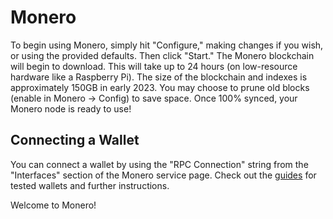 # Monero
To begin using Monero, simply hit "Configure," making changes if you wish, or using the provided defaults.  Then click "Start."  The Monero blockchain will begin to download.  This will take up to 24 hours (on low-resource hardware like a Raspberry Pi).  The size of the blockchain and indexes is approximately 150GB in early 2023.  You may choose to prune old blocks (enable in Monero -> Config) to save space.  Once 100% synced, your Monero node is ready to use!

## Connecting a Wallet
You can connect a wallet by using the "RPC Connection" string from the "Interfaces" section of the Monero service page.  Check out the [guides]() for tested wallets and further instructions.

Welcome to Monero!